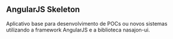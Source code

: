 ## AngularJS Skeleton

Aplicativo base para desenvolvimento de POCs ou novos sistemas utilizando a framework AngularJS e a biblioteca nasajon-ui.
